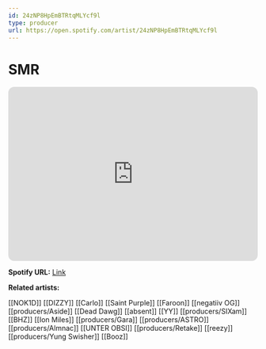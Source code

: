 ```yaml
---
id: 24zNP8HpEmBTRtqMLYcf9l
type: producer
url: https://open.spotify.com/artist/24zNP8HpEmBTRtqMLYcf9l
---
```

# SMR

<iframe style="border-radius:12px" src="https://open.spotify.com/embed/artist/24zNP8HpEmBTRtqMLYcf9l" width="100%" height="352" frameBorder="0" allowfullscreen="" allow="autoplay; clipboard-write; encrypted-media; fullscreen; picture-in-picture" loading="lazy"></iframe>

**Spotify URL:** [Link](https://open.spotify.com/artist/24zNP8HpEmBTRtqMLYcf9l)

**Related artists:**

[[NOK1D]]
[[DIZZY]]
[[Carlo]]
[[Saint Purple]]
[[Faroon]]
[[negatiiv OG]]
[[producers/Aside]]
[[Dead Dawg]]
[[absent]]
[[YY]]
[[producers/SIXam]]
[[BHZ]]
[[Ion Miles]]
[[producers/Gara]]
[[producers/ASTRO]]
[[producers/Almnac]]
[[UNTER OBSI]]
[[producers/Retake]]
[[reezy]]
[[producers/Yung Swisher]]
[[Booz]]

